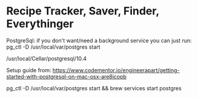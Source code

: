 # Recipe Tracker, Saver, Finder, Everythinger


PostgreSql:
if you don't want/need a background service you can just run:
  pg_ctl -D /usr/local/var/postgres start
  
  /usr/local/Cellar/postgresql/10.4
  
Setup guide from:
  https://www.codementor.io/engineerapart/getting-started-with-postgresql-on-mac-osx-are8jcopb
  
  
pg_ctl -D /usr/local/var/postgres start && brew services start postgres
